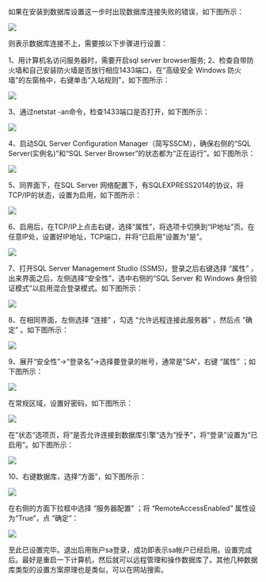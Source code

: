 如果在安装到数据库设置这一步时出现数据库连接失败的错误，如下图所示：

![](/assets/105.jpg)

则表示数据库连接不上，需要按以下步骤进行设置：

1、用计算机名访问服务器时，需要开启sql server browser服务;
2、检查自带防火墙和自己安装防火墙是否放行相应1433端口，在“高级安全 Windows 防火墙”的左窗格中，右键单击“入站规则”，如下图所示：

![](/assets/106.png)

3、通过netstat -an命令，检查1433端口是否打开，如下图所示：

![](/assets/107.png)

4、启动SQL Server Configuration Manager（简写SSCM），确保右侧的“SQL Server(实例名)”和“SQL Server Browser”的状态都为“正在运行”。如下图所示：

![](/assets/108.png)

5、同界面下，在SQL Server 网络配置下，有SQLEXPRESS2014的协议，将TCP/IP的状态，设置为启用，如下图所示：

![](/assets/109.png)

6、启用后，在TCP/IP上点击右键，选择“属性”，将选项卡切换到“IP地址”页。在任意IP处，设置好IP地址，TCP端口，并将“已启用”设置为“是”。

![](/assets/110.png)

7、打开SQL Server Management Studio (SSMS)，登录之后右键选择 “属性” ，出来界面之后，左侧选择“安全性”，选中右侧的“SQL Server 和 Windows 身份验证模式”以启用混合登录模式。如下图所示：

![](/assets/111.png)

8、在相同界面，左侧选择 “连接” ，勾选 “允许远程连接此服务器” ，然后点 “确定” 。如下图所示：

![](/assets/112.png)

9、展开“安全性”→“登录名”→选择要登录的帐号，通常是”SA“，右键 “属性” ；如下图所示：

![](/assets/113.png)

在常规区域，设置好密码，如下图所示：

![](/assets/114.png)

在”状态“选项页，将”是否允许连接到数据库引擎“选为”授予”，将“登录”设置为“已启用”。如下图所示：

![](/assets/115.png)

10、右键数据库，选择“方面”，如下图所示：

![](/assets/116.png)

在右侧的方面下拉框中选择 “服务器配置” ；将 “RemoteAccessEnabled” 属性设为“True”，点 “确定”：

![](/assets/117.png)

至此已设置完毕。退出后用账户sa登录，成功即表示sa帐户已经启用。设置完成后。最好是重启一下计算机，然后就可以远程管理和操作数据库了。其他几种数据库类型的设置方案原理也是类似，可以在网站搜索。